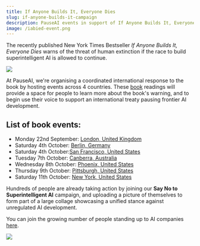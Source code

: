 ```yaml
---
title: If Anyone Builds It, Everyone Dies
slug: if-anyone-builds-it-campaign
description: PauseAI events in support of If Anyone Builds It, Everyone Dies
image: /iabied-event.png
---
```


The recently published New York Times Bestseller _If Anyone Builds It, Everyone Dies_ warns of the threat of human extinction if the race to build superintelligent AI is allowed to continue.

![](/iabied-event.png)

At PauseAI, we're organising a coordinated international response to the book by hosting events across 4 countries. These [book](https://ifanyonebuildsit.com/) readings will provide a space for people to learn more about the book's warning, and to begin use their voice to support an international treaty pausing frontier AI development.

## List of book events:

- Monday 22nd September: [London, United Kingdom]()
- Saturday 4th October: [Berlin, Germany]()
- Saturday 4th October:[San Francisco, United States]()
- Tuesday 7th October: [Canberra, Australia]()
- Wednesday 8th October: [Phoenix, United States]()
- Thursday 9th October: [Pittsburgh, United States]()
- Saturday 11th October: [New York, United States]()[]()

Hundreds of people are already taking action by joining our **Say No to Superintelligent AI** campaign, and uploading a picture of themselves to form part of a large collage showcasing a unified stance against unregulated AI development.

You can join the growing number of people standing up to AI companies [here](https://pauseai.info/sayno).

![](/gandr-collage-2-.jpg)

[](https://luma.com/asa28ws0)
